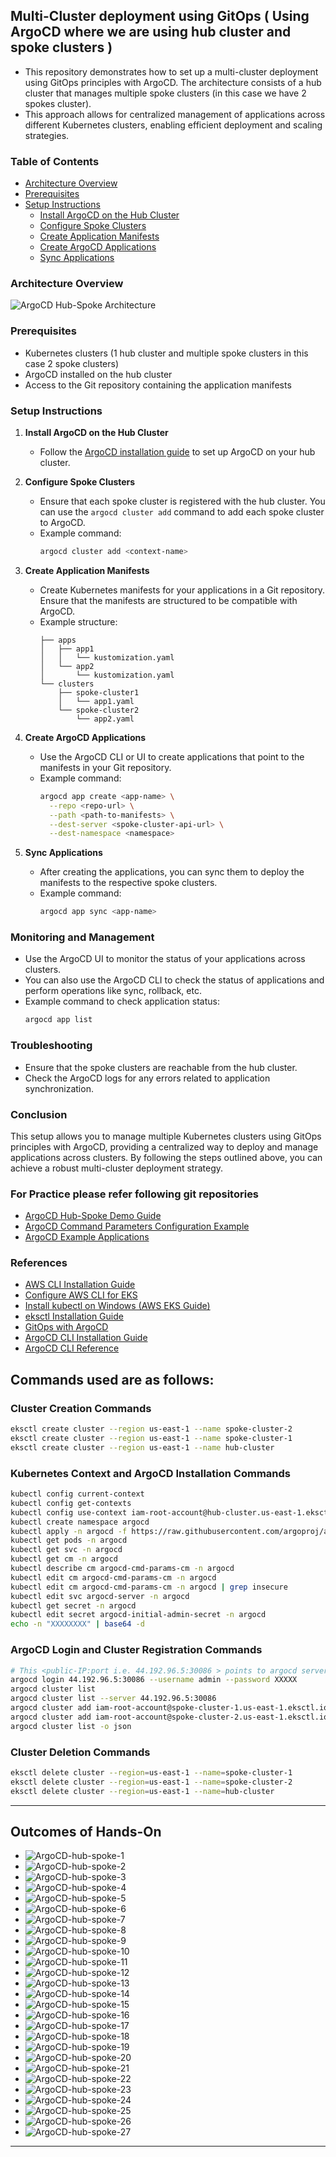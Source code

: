 ## Multi-Cluster deployment using GitOps ( Using ArgoCD where we are using hub cluster and spoke clusters )
- This repository demonstrates how to set up a multi-cluster deployment using GitOps principles with ArgoCD. The architecture consists of a hub cluster that manages multiple spoke clusters (in this case we have 2 spokes cluster).
- This approach allows for centralized management of applications across different Kubernetes clusters, enabling efficient deployment and scaling strategies.

### Table of Contents
- [Architecture Overview](#architecture-overview)
- [Prerequisites](#prerequisites)
- [Setup Instructions](#setup-instructions)
  - [Install ArgoCD on the Hub Cluster](#install-argocd-on-the-hub-cluster)
  - [Configure Spoke Clusters](#configure-spoke-clusters)
  - [Create Application Manifests](#create-application-manifests)
  - [Create ArgoCD Applications](#create-argocd-applications)
  - [Sync Applications](#sync-applications)

### Architecture Overview

![ArgoCD Hub-Spoke Architecture](./Images/ArgoCD-Hub-Spoke-Architecture.png)
### Prerequisites
- Kubernetes clusters (1 hub cluster and multiple spoke clusters in this case 2 spoke clusters)
- ArgoCD installed on the hub cluster
- Access to the Git repository containing the application manifests
### Setup Instructions

1. **Install ArgoCD on the Hub Cluster**
   - Follow the [ArgoCD installation guide](https://argo-cd.readthedocs.io/en/stable/getting_started/) to set up ArgoCD on your hub cluster. 

2. **Configure Spoke Clusters**
    - Ensure that each spoke cluster is registered with the hub cluster. You can use the `argocd cluster add` command to add each spoke cluster to ArgoCD.
    - Example command:
      ```bash
      argocd cluster add <context-name>
      ```
3. **Create Application Manifests**
   - Create Kubernetes manifests for your applications in a Git repository. Ensure that the manifests are structured to be compatible with ArgoCD.
   - Example structure:
     ```
     ├── apps
     │   ├── app1
     │   │   └── kustomization.yaml
     │   └── app2
     │       └── kustomization.yaml
     └── clusters
         ├── spoke-cluster1
         │   └── app1.yaml
         └── spoke-cluster2
             └── app2.yaml
     ```    
4. **Create ArgoCD Applications**
   - Use the ArgoCD CLI or UI to create applications that point to the manifests in your Git repository.
   - Example command:
     ```bash
     argocd app create <app-name> \
       --repo <repo-url> \
       --path <path-to-manifests> \
       --dest-server <spoke-cluster-api-url> \
       --dest-namespace <namespace>
     ```
5. **Sync Applications**
    - After creating the applications, you can sync them to deploy the manifests to the respective spoke clusters.
    - Example command:
      ```bash
      argocd app sync <app-name>
      ```
### Monitoring and Management
- Use the ArgoCD UI to monitor the status of your applications across clusters.
- You can also use the ArgoCD CLI to check the status of applications and perform operations like sync, rollback, etc. 
- Example command to check application status:
  ```bash
  argocd app list
  ```

### Troubleshooting
- Ensure that the spoke clusters are reachable from the hub cluster.
- Check the ArgoCD logs for any errors related to application synchronization.

### Conclusion
This setup allows you to manage multiple Kubernetes clusters using GitOps principles with ArgoCD, providing a centralized way to deploy and manage applications across clusters. By following the steps outlined above, you can achieve a robust multi-cluster deployment strategy.

### For Practice please refer following git repositories
- [ArgoCD Hub-Spoke Demo Guide](https://github.com/iam-veeramalla/argocd-hub-spoke-demo/blob/main/03-argocd-install.md)
- [ArgoCD Command Parameters Configuration Example](https://github.com/argoproj/argo-cd/blob/54f1572d46d8d611018f4854cf2f24a24a3ac088/docs/operator-manual/argocd-cmd-params-cm.yaml#L82)
- [ArgoCD Example Applications](https://github.com/argoproj/argocd-example-apps)

### References
- [AWS CLI Installation Guide](https://docs.aws.amazon.com/cli/latest/userguide/getting-started-install.html)
- [Configure AWS CLI for EKS](https://docs.aws.amazon.com/eks/latest/userguide/install-awscli.html)
- [Install kubectl on Windows (AWS EKS Guide)](https://docs.aws.amazon.com/eks/latest/userguide/install-kubectl.html#windows_kubectl)
- [eksctl Installation Guide](https://eksctl.io/installation/)
- [GitOps with ArgoCD](https://argo-cd.readthedocs.io/en/stable/getting_started/)
- [ArgoCD CLI Installation Guide](https://argo-cd.readthedocs.io/en/stable/cli_installation/)
- [ArgoCD CLI Reference](https://argo-cd.readthedocs.io/en/stable/user-guide/commands/argocd/)

## Commands used are as follows:
### Cluster Creation Commands
```bash
eksctl create cluster --region us-east-1 --name spoke-cluster-2
eksctl create cluster --region us-east-1 --name spoke-cluster-1  
eksctl create cluster --region us-east-1 --name hub-cluster
```
### Kubernetes Context and ArgoCD Installation Commands
```bash
kubectl config current-context
kubectl config get-contexts
kubectl config use-context iam-root-account@hub-cluster.us-east-1.eksctl.io
kubectl create namespace argocd
kubectl apply -n argocd -f https://raw.githubusercontent.com/argoproj/argo-cd/stable/manifests/install.yaml
kubectl get pods -n argocd
kubectl get svc -n argocd
kubectl get cm -n argocd
kubectl describe cm argocd-cmd-params-cm -n argocd
kubectl edit cm argocd-cmd-params-cm -n argocd
kubectl edit cm argocd-cmd-params-cm -n argocd | grep insecure
kubectl edit svc argocd-server -n argocd
kubectl get secret -n argocd
kubectl edit secret argocd-initial-admin-secret -n argocd
echo -n "XXXXXXXX" | base64 -d
```
### ArgoCD Login and Cluster Registration Commands
```bash
# This <public-IP:port i.e. 44.192.96.5:30086 > points to argocd server ( Node of the kubernetes cluster) which is installed on hub kubernetes cluster and IP belongs to 1 of the node of kubernetes cluster since we have 2 nodes per cluster in this setup. Port number i.e. 30086 is the node port where argocd server is running. 
argocd login 44.192.96.5:30086 --username admin --password XXXXX
argocd cluster list
argocd cluster list --server 44.192.96.5:30086
argocd cluster add iam-root-account@spoke-cluster-1.us-east-1.eksctl.io --server 44.192.96.5:30086
argocd cluster add iam-root-account@spoke-cluster-2.us-east-1.eksctl.io --server 44.192.96.5:30086
argocd cluster list -o json
```
### Cluster Deletion Commands
```bash
eksctl delete cluster --region=us-east-1 --name=spoke-cluster-1
eksctl delete cluster --region=us-east-1 --name=spoke-cluster-2
eksctl delete cluster --region=us-east-1 --name=hub-cluster
```
--- 
## Outcomes of Hands-On

- ![ArgoCD-hub-spoke-1](./Images/ArgoCD-hub-spoke-1.png)
- ![ArgoCD-hub-spoke-2](./Images/ArgoCD-hub-spoke-2.png)
- ![ArgoCD-hub-spoke-3](./Images/ArgoCD-hub-spoke-3.png)
- ![ArgoCD-hub-spoke-4](./Images/ArgoCD-hub-spoke-4.png)
- ![ArgoCD-hub-spoke-5](./Images/ArgoCD-hub-spoke-5.png)
- ![ArgoCD-hub-spoke-6](./Images/ArgoCD-hub-spoke-6.png)
- ![ArgoCD-hub-spoke-7](./Images/ArgoCD-hub-spoke-7.png)
- ![ArgoCD-hub-spoke-8](./Images/ArgoCD-hub-spoke-8.png)
- ![ArgoCD-hub-spoke-9](./Images/ArgoCD-hub-spoke-9.png)
- ![ArgoCD-hub-spoke-10](./Images/ArgoCD-hub-spoke-10.png)
- ![ArgoCD-hub-spoke-11](./Images/ArgoCD-hub-spoke-11.png)
- ![ArgoCD-hub-spoke-12](./Images/ArgoCD-hub-spoke-12.png)
- ![ArgoCD-hub-spoke-13](./Images/ArgoCD-hub-spoke-13.png)
- ![ArgoCD-hub-spoke-14](./Images/ArgoCD-hub-spoke-14.png)
- ![ArgoCD-hub-spoke-15](./Images/ArgoCD-hub-spoke-15.png)
- ![ArgoCD-hub-spoke-16](./Images/ArgoCD-hub-spoke-16.png)
- ![ArgoCD-hub-spoke-17](./Images/ArgoCD-hub-spoke-17.png)
- ![ArgoCD-hub-spoke-18](./Images/ArgoCD-hub-spoke-18.png)
- ![ArgoCD-hub-spoke-19](./Images/ArgoCD-hub-spoke-19.png)
- ![ArgoCD-hub-spoke-20](./Images/ArgoCD-hub-spoke-20.png)
- ![ArgoCD-hub-spoke-21](./Images/ArgoCD-hub-spoke-21.png)
- ![ArgoCD-hub-spoke-22](./Images/ArgoCD-hub-spoke-22.png)
- ![ArgoCD-hub-spoke-23](./Images/ArgoCD-hub-spoke-23.png)
- ![ArgoCD-hub-spoke-24](./Images/ArgoCD-hub-spoke-24.png)
- ![ArgoCD-hub-spoke-25](./Images/ArgoCD-hub-spoke-25.png)
- ![ArgoCD-hub-spoke-26](./Images/ArgoCD-hub-spoke-26.png)
- ![ArgoCD-hub-spoke-27](./Images/ArgoCD-hub-spoke-27.png)

--- 




